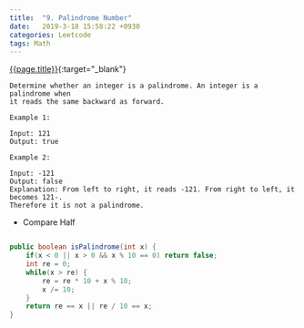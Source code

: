 ```yaml
---
title:  "9. Palindrome Number"
date:   2019-3-18 15:58:22 +0930
categories: Leetcode
tags: Math
---
```


[{{page.title}}](https://leetcode.com/problems/palindrome-number/){:target="_blank"}

    Determine whether an integer is a palindrome. An integer is a palindrome when
    it reads the same backward as forward.

    Example 1:

    Input: 121
    Output: true

    Example 2:

    Input: -121
    Output: false
    Explanation: From left to right, it reads -121. From right to left, it becomes 121-.
    Therefore it is not a palindrome.

* Compare Half

```java

public boolean isPalindrome(int x) {
    if(x < 0 || x > 0 && x % 10 == 0) return false;
    int re = 0;
    while(x > re) {
        re = re * 10 + x % 10;
        x /= 10;
    }
    return re == x || re / 10 == x;
}
```

